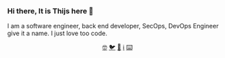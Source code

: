 ### Hi there, It is Thijs here 👋

I am a software engineer, back end developer, SecOps, DevOps Engineer give it a name. I just love too code.


<p align="center">
<a href="https://codestats.net/users/thijsbekke" alt="Codestats">🤓</a>
<a href="https://twitter.com/thijsbekke" alt="Twitter - Thijs Bekke">🐦</a>
<a href="https://twitter.com/OctoOver" alt="Twitter - Octoover">🐙</a>
<a href="https://thijsbekke.nl" alt="Website">ℹ️</a>
<a href="https://thedutchguys.com" alt="Blog">⌨️</a>
</p>


<!--
**thijsbekke/thijsbekke** is a ✨ _special_ ✨ repository because its `README.md` (this file) appears on your GitHub profile.

Here are some ideas to get you started:

- 🔭 I’m currently working on ...
- 🌱 I’m currently learning ...
- 👯 I’m looking to collaborate on ...
- 🤔 I’m looking for help with ...
- 💬 Ask me about ...
- 📫 How to reach me: ...
- 😄 Pronouns: ...
- ⚡ Fun fact: ...
-->
